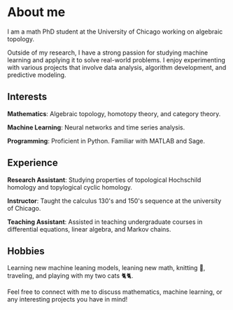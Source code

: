 # About me

I am a math PhD student at the University of Chicago working on algebraic topology. 

Outside of my research, I have a strong passion for studying machine learning and applying it to solve real-world problems. I enjoy experimenting with various projects that involve data analysis, algorithm development, and predictive modeling.

## Interests
**Mathematics**: Algebraic topology, homotopy theory, and category theory.

**Machine Learning**: Neural networks and time series analysis.

**Programming**: Proficient in Python. Familiar with MATLAB and Sage.

<!-- **Projects**: Developing machine learning models, data visualization, and creating interactive web applications. -->

## Experience
**Research Assistant**: Studying properties of topological Hochschild homology and topylogical cyclic homology.

**Instructor**: Taught the calculus 130's and 150's sequence at the university of Chicago.

**Teaching Assistant**: Assisted in teaching undergraduate courses in differential equations, linear algebra, and Markov chains.


## Hobbies

Learning new machine leaning models, leaning new math, knitting 🧶, traveling, and playing with my two cats 🐈🐈.

Feel free to connect with me to discuss mathematics, machine learning, or any interesting projects you have in mind!

<!--
**Iris-Yunxuan-Li/Iris-Yunxuan-Li** is a ✨ _special_ ✨ repository because its `README.md` (this file) appears on your GitHub profile.

Here are some ideas to get you started:

- 🔭 I’m currently working on ...
- 🌱 I’m currently learning ...
- 👯 I’m looking to collaborate on ...
- 🤔 I’m looking for help with ...
- 💬 Ask me about ...
- 📫 How to reach me: ...
- 😄 Pronouns: ...
- ⚡ Fun fact: ...
-->
